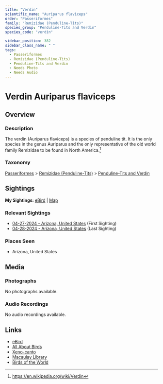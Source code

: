 ```yaml
---
title: "Verdin"
scientific_name: "Auriparus flaviceps"
order: "Passeriformes"
family: "Remizidae (Penduline-Tits)"
species_group: "Penduline-Tits and Verdin"
species_code: "verdin"

sidebar_position: 382
sidebar_class_name: " "
tags: 
  - Passeriformes
  - Remizidae (Penduline-Tits)
  - Penduline-Tits and Verdin
  - Needs Photo
  - Needs Audio
---
```


# Verdin <span className='sci_name'>Auriparus flaviceps</span>

## Overview

### Description
The verdin (Auriparus flaviceps) is a species of penduline tit. It is the only species in the genus Auriparus and the only representative of the old world family Remizidae to be found in North America.[^1]

[^1]: https://en.wikipedia.org/wiki/Verdin

### Taxonomy
[Passeriformes](/tags/passeriformes) > [Remizidae (Penduline-Tits)](/tags/remizidae-penduline-tits) > [Penduline-Tits and Verdin](/tags/penduline-tits-and-verdin)


## Sightings

**My Sightings:** [eBird](https://ebird.org/lifelist?r=world&time=life&spp=verdin) | [Map](/map?species_code=verdin)

### Relevant Sightings

* [04-27-2024 - Arizona, United States](https://ebird.org/checklist/S170587133) (First Sighting)
* [04-28-2024 - Arizona, United States](https://ebird.org/checklist/S170857525) (Last Sighting)

### Places Seen

* Arizona, United States



## Media
### Photographs
No photographs available.

### Audio Recordings
No audio recordings available.

## Links
* [eBird](https://ebird.org/species/verdin) 
* [All About Birds](https://www.allaboutbirds.org/guide/verdin) 
* [Xeno-canto](https://www.xeno-canto.org/species/auriparus-flaviceps) 
* [Macaulay Library](https://search.macaulaylibrary.org/catalog?taxonCode=verdin&sort=rating_rank_desc)
* [Birds of the World](https://birdsoftheworld.org/bow/species/verdin)
